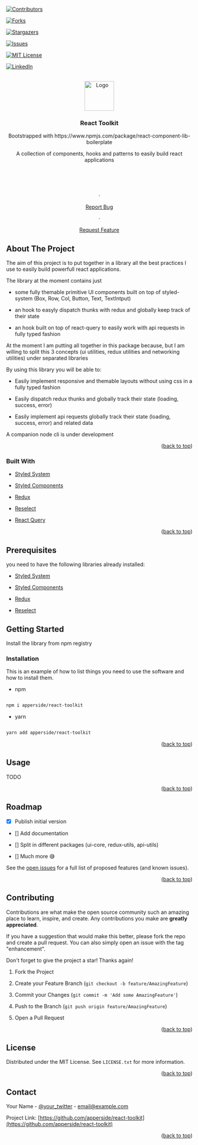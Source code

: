 
  

<div id="top"></div>

  

[![Contributors][contributors-shield]][contributors-url]

[![Forks][forks-shield]][forks-url]

[![Stargazers][stars-shield]][stars-url]

[![Issues][issues-shield]][issues-url]

[![MIT License][license-shield]][license-url]

[![LinkedIn][linkedin-shield]][linkedin-url]

  
  
  

<!-- PROJECT LOGO -->

<br  />

<div align="center">

<a href="https://github.com/apperside/react-toolkit">

<img src="images/logo.png" alt="Logo" width="80" height="80">

</a>

  

<h3 align="center">React Toolkit</h3>

  

<p align="center">
Bootstrapped with https://www.npmjs.com/package/react-component-lib-boilerplate

A collection of components, hooks and patterns to easily build react applications

<br  />

<!--<a href="https://github.com/apperside/react-toolkit"><strong>Explore the docs »</strong></a>-->

<br  />

<br  />

<!--<a href="https://github.com/apperside/react-toolkit">View Demo</a>-->

·

<a href="https://github.com/apperside/react-toolkit/issues">Report Bug</a>

·

<a href="https://github.com/apperside/react-toolkit/issues">Request Feature</a>

</p>

</div>

  
  
  

<!-- TABLE OF CONTENTS 

<details>

<summary>Table of Contents</summary>

<ol>

<li>

<a href="#about-the-project">About The Project</a>

<ul>

<li><a href="#built-with">Built With</a></li>

</ul>

</li>

<li>

<a href="#getting-started">Getting Started</a>

<ul>

<li><a href="#prerequisites">Prerequisites</a></li>

<li><a href="#installation">Installation</a></li>

</ul>

</li>

<li><a href="#usage">Usage</a></li>

<li><a href="#roadmap">Roadmap</a></li>

<li><a href="#contributing">Contributing</a></li>

<li><a href="#license">License</a></li>

<li><a href="#contact">Contact</a></li>

<li><a href="#acknowledgments">Acknowledgments</a></li>

</ol>

</details>

  
  -->
  

<!-- ABOUT THE PROJECT -->

## About The Project

  

The aim of this project is to put together in a library all the best practices I use to easily build powerfull react applications.

The library at the moment contains just

- some fully themable primitive UI components built on top of styled-system (Box, Row, Col, Button, Text, TextIntput)

- an hook to easyly dispatch thunks with redux and globally keep track of their state

- an hook built on top of react-query to easily work with api requests in fully typed fashion

  

At the moment I am putting all together in this package because, but I am willing to split this 3 concepts (ui utilities, redux utilities and networking utilities) under separated libraries

  

By using this library you will be able to:

* Easily implement responsive and themable layouts without using css in a fully typed fashion

* Easily dispatch redux thunks and globally track their state (loading, success, error)

* Easily implement api requests globally track their state (loading, success, error) and related data

  

A companion node cli is under development

  
  

<p align="right">(<a href="#top">back to top</a>)</p>

  
  
  

### Built With

  

* [Styled System](https://styled-system.com/)

* [Styled Components](https://styled-components.com/)

* [Redux](https://redux.js.org/)

* [Reselect](https://github.com/reduxjs/reselect)

* [React Query](https://react-query.tanstack.com/)

  
  

<p align="right">(<a href="#top">back to top</a>)</p>

  
  
  <!-- GETTING STARTED -->

## Prerequisites
you need to have the following libraries already installed:


* [Styled System](https://styled-system.com/)

* [Styled Components](https://styled-components.com/)

* [Redux](https://redux.js.org/)

* [Reselect](https://github.com/reduxjs/reselect)


<!-- GETTING STARTED -->

## Getting Started

 Install the library from npm registry

  

### Installation

  

This is an example of how to list things you need to use the software and how to install them.

* npm

```sh

npm i apperside/react-toolkit

```

* yarn

```sh

yarn add apperside/react-toolkit

```


  

<p align="right">(<a href="#top">back to top</a>)</p>

  
  
  

<!-- USAGE EXAMPLES -->

## Usage

  

TODO

  

<!--_For more examples, please refer to the [Documentation](https://example.com)_-->

  

<p align="right">(<a href="#top">back to top</a>)</p>

  
  
  

<!-- ROADMAP -->

## Roadmap

  

- [x] Publish initial version

- [] Add documentation

- [] Split in different packages (ui-core, redux-utils, api-utils)

- [] Much more 😅

  

See the [open issues](https://github.com/apperside/react-toolkit/issues) for a full list of proposed features (and known issues).

  

<p align="right">(<a href="#top">back to top</a>)</p>

  
  
  

<!-- CONTRIBUTING -->

## Contributing

  

Contributions are what make the open source community such an amazing place to learn, inspire, and create. Any contributions you make are **greatly appreciated**.

  

If you have a suggestion that would make this better, please fork the repo and create a pull request. You can also simply open an issue with the tag "enhancement".

Don't forget to give the project a star! Thanks again!

  

1. Fork the Project

2. Create your Feature Branch (`git checkout -b feature/AmazingFeature`)

3. Commit your Changes (`git commit -m 'Add some AmazingFeature'`)

4. Push to the Branch (`git push origin feature/AmazingFeature`)

5. Open a Pull Request

  

<p align="right">(<a href="#top">back to top</a>)</p>

  
  
  

<!-- LICENSE -->

## License

  

Distributed under the MIT License. See `LICENSE.txt` for more information.

  

<p align="right">(<a href="#top">back to top</a>)</p>

  
  
  

<!-- CONTACT -->

## Contact

  

Your Name - [@your_twitter](https://twitter.com/your_username) - email@example.com

  

Project Link: [https://github.com/apperside/react-toolkit](https://github.com/apperside/react-toolkit)

  
  

<p align="right">(<a href="#top">back to top</a>)</p>

  
  
  

<!-- MARKDOWN LINKS & IMAGES -->

<!-- https://www.markdownguide.org/basic-syntax/#reference-style-links -->

[contributors-shield]: https://img.shields.io/github/contributors/apperside/react-toolkit.svg?style=for-the-badge

[contributors-url]: https://github.com/apperside/react-toolkit/graphs/contributors

[forks-shield]: https://img.shields.io/github/forks/apperside/react-toolkit.svg?style=for-the-badge

[forks-url]: https://github.com/apperside/react-toolkit/network/members

[stars-shield]: https://img.shields.io/github/stars/apperside/react-toolkit.svg?style=for-the-badge

[stars-url]: https://github.com/apperside/react-toolkit/stargazers

[issues-shield]: https://img.shields.io/github/issues/apperside/react-toolkit.svg?style=for-the-badge

[issues-url]: https://github.com/apperside/react-toolkit/issues

[license-shield]: https://img.shields.io/github/license/apperside/react-toolkit.svg?style=for-the-badge

[license-url]: https://github.com/apperside/react-toolkit/blob/master/LICENSE.txt

[linkedin-shield]: https://img.shields.io/badge/-LinkedIn-black.svg?style=for-the-badge&logo=linkedin&colorB=555

[linkedin-url]: https://linkedin.com/in/simonegaspari

[product-screenshot]: images/screenshot.png
